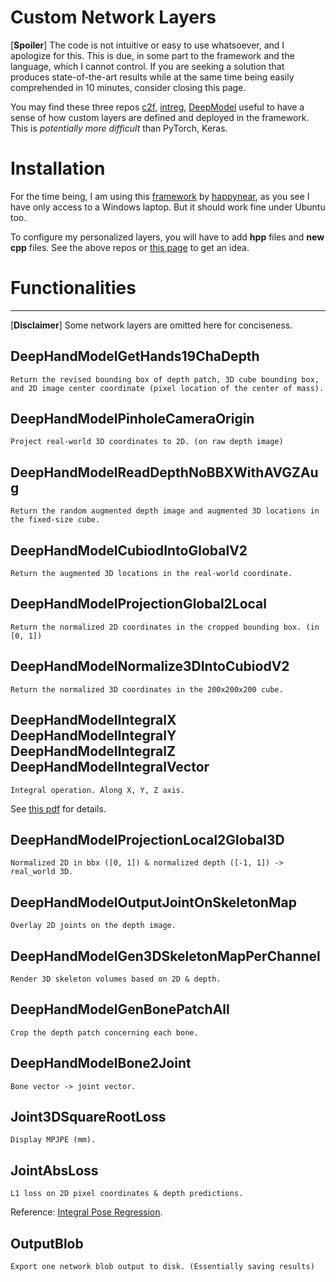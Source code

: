 # Custom Network Layers

[**Spoiler**] The code is not intuitive or easy to use whatsoever, and I apologize for this. This is due, in some part to the framework and the language, which I cannot control. If you are seeking a solution that produces state-of-the-art results while at the same time being easily comprehended in 10 minutes, consider closing this page.

You may find these three repos [c2f](https://github.com/strawberryfg/c2f-3dhm-human-caffe), [intreg](https://github.com/strawberryfg/int-3dhuman-I1), [DeepModel](https://github.com/strawberryfg/DeepModel_hand) useful to have a sense of how custom layers are defined and deployed in the framework. This is *potentially more difficult* than PyTorch, Keras.


# Installation
For the time being, I am using this [framework](https://github.com/happynear/caffe-windows) by [happynear](https://github.com/happynear), as you see I have only access to a Windows laptop. But it should work fine under Ubuntu too.

To configure my personalized layers, you will have to add **hpp** files and **new cpp** files. See the above repos or [this page](https://github.com/BVLC/caffe/wiki/Development) to get an idea.

# Functionalities

----

[**Disclaimer**] Some network layers are omitted here for conciseness.

## DeepHandModelGetHands19ChaDepth
``` 
Return the revised bounding box of depth patch, 3D cube bounding box, and 2D image center coordinate (pixel location of the center of mass).
``` 

## DeepHandModelPinholeCameraOrigin
``` 
Project real-world 3D coordinates to 2D. (on raw depth image)
``` 

## DeepHandModelReadDepthNoBBXWithAVGZAug
``` 
Return the random augmented depth image and augmented 3D locations in the fixed-size cube.
``` 

## DeepHandModelCubiodIntoGlobalV2
``` 
Return the augmented 3D locations in the real-world coordinate.
``` 

## DeepHandModelProjectionGlobal2Local
``` 
Return the normalized 2D coordinates in the cropped bounding box. (in [0, 1])
``` 


## DeepHandModelNormalize3DIntoCubiodV2
``` 
Return the normalized 3D coordinates in the 200x200x200 cube.
```

## DeepHandModelIntegralX DeepHandModelIntegralY DeepHandModelIntegralZ DeepHandModelIntegralVector
``` 
Integral operation. Along X, Y, Z axis. 
```
See [this pdf](https://github.com/strawberryfg/c2f-3dhm-human-caffe/blob/master/caffe_code/code.pdf) for details.

## DeepHandModelProjectionLocal2Global3D
``` 
Normalized 2D in bbx ([0, 1]) & normalized depth ([-1, 1]) -> real_world 3D.
```

## DeepHandModelOutputJointOnSkeletonMap
``` 
Overlay 2D joints on the depth image.
```

## DeepHandModelGen3DSkeletonMapPerChannel
``` 
Render 3D skeleton volumes based on 2D & depth.
```

## DeepHandModelGenBonePatchAll
``` 
Crop the depth patch concerning each bone.
```


## DeepHandModelBone2Joint
``` 
Bone vector -> joint vector.
```

## Joint3DSquareRootLoss
``` 
Display MPJPE (mm).
```

## JointAbsLoss
``` 
L1 loss on 2D pixel coordinates & depth predictions. 
```
Reference: [Integral Pose Regression](https://github.com/JimmySuen/integral-human-pose/blob/master/pytorch_projects/common_pytorch/loss/integral.py).


## OutputBlob
``` 
Export one network blob output to disk. (Essentially saving results)
```
